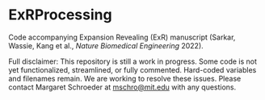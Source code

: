 # ExRProcessing
Code accompanying Expansion Revealing (ExR) manuscript (Sarkar, Wassie, Kang et al., _Nature Biomedical Engineering_ 2022).

Full disclaimer: This repository is still a work in progress. Some code is not yet functionalized, streamlined, or fully commented. Hard-coded variables and filenames remain. We are working to resolve these issues. Please contact Margaret Schroeder at mschro@mit.edu with any questions.
